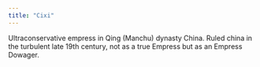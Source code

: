 ```yaml
---
title: "Cixi"
---
```

Ultraconservative empress in Qing (Manchu) dynasty China. Ruled china in the turbulent late 19th century, not as a true Empress but as an Empress Dowager.


